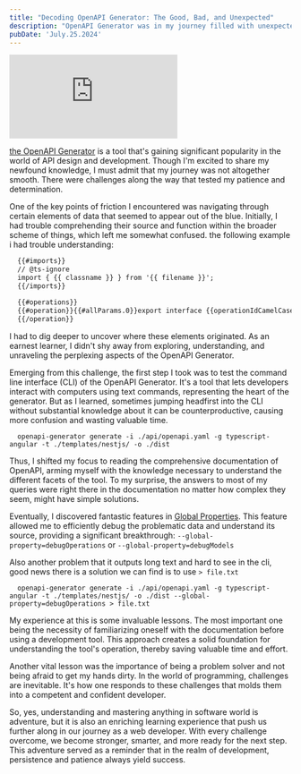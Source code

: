 ```yaml
---
title: "Decoding OpenAPI Generator: The Good, Bad, and Unexpected"
description: "OpenAPI Generator was in my journey filled with unexpected surprises and learning opportunities. data origin and debugging during my learning had a real challenge. The importance of reading documentation before delving into the command-line interface (CLI) was a vital lesson I learned."
pubDate: 'July.25.2024'
---
```


<iframe 
  class="youtube-frame"
  src="https://www.youtube.com/embed/RZOy3xi25J8?si=SGApkRSQUatE9RET"
  title="YouTube video player" 
  frameborder="0"
  allow="accelerometer; autoplay; clipboard-write; encrypted-media; gyroscope; picture-in-picture; web-share"
  referrerpolicy="strict-origin-when-cross-origin"
  allowfullscreen>
</iframe>

<a href="https://openapi-generator.tech" target="_blank">the OpenAPI Generator</a> is a tool that's gaining significant popularity in the world of API design and development. Though I'm excited to share my newfound knowledge, I must admit that my journey was not altogether smooth. There were challenges along the way that tested my patience and determination.

One of the key points of friction I encountered was navigating through certain elements of data that seemed to appear out of the blue. Initially, I had trouble comprehending their source and function within the broader scheme of things, which left me somewhat confused. the following example i had trouble understanding:

```html
  {{#imports}}
  // @ts-ignore
  import { {{ classname }} } from '{{ filename }}';
  {{/imports}}

  {{#operations}}
  {{#operation}}{{#allParams.0}}export interface {{operationIdCamelCase}}Context { params: { {{#allParams}}{{^isBodyParam}}{{paramName}}{{^required}}?{{/required}}: {{{dataType}}}; {{/isBodyParam}}{{/allParams}} }{{#bodyParam}}, body: {{{dataType}}}{{/bodyParam}} };{{/allParams.0}}
  {{/operation}}
```
I had to dig deeper to uncover where these elements originated. As an earnest learner, I didn't shy away from exploring, understanding, and unraveling the perplexing aspects of the OpenAPI Generator.

Emerging from this challenge, the first step I took was to test the command line interface (CLI) of the OpenAPI Generator. It's a tool that lets developers interact with computers using text commands, representing the heart of the generator. But as I learned, sometimes jumping headfirst into the CLI without substantial knowledge about it can be counterproductive, causing more confusion and wasting valuable time.

```shell
  openapi-generator generate -i ./api/openapi.yaml -g typescript-angular -t ./templates/nestjs/ -o ./dist
```

Thus, I shifted my focus to reading the comprehensive documentation of OpenAPI, arming myself with the knowledge necessary to understand the different facets of the tool. To my surprise, the answers to most of my queries were right there in the documentation no matter how complex they seem, might have simple solutions.

Eventually, I discovered fantastic features in <a href="https://openapi-generator.tech/docs/globals">Global Properties</a>. This feature allowed me to efficiently debug the problematic data and understand its source, providing a significant breakthrough: `--global-property=debugOperations` or `--global-property=debugModels`

Also another problem that it outputs long text and hard to see in the cli, good news there is a solution we can find is to use `> file.txt`

```shell
  openapi-generator generate -i ./api/openapi.yaml -g typescript-angular -t ./templates/nestjs/ -o ./dist --global-property=debugOperations > file.txt
```

My experience at this is some invaluable lessons. The most important one being the necessity of familiarizing oneself with the documentation before using a development tool. This approach creates a solid foundation for understanding the tool's operation, thereby saving valuable time and effort.

Another vital lesson was the importance of being a problem solver and not being afraid to get my hands dirty. In the world of programming, challenges are inevitable. It's how one responds to these challenges that molds them into a competent and confident developer.

So, yes, understanding and mastering anything in software world is adventure, but it is also an enriching learning experience that push us further along in our journey as a web developer. With every challenge overcome, we become stronger, smarter, and more ready for the next step. This adventure served as a reminder that in the realm of development, persistence and patience always yield success.
